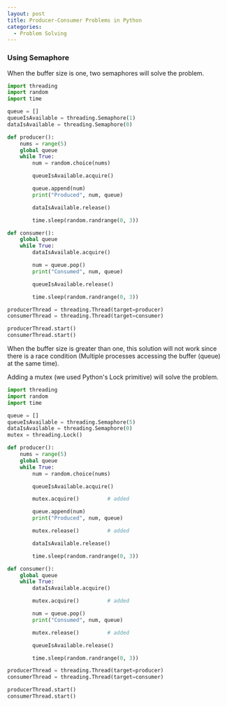```yaml
---
layout: post
title: Producer-Consumer Problems in Python
categories:
  - Problem Solving
---
```

### Using Semaphore
When the buffer size is one, two semaphores will solve the problem.
```python
import threading
import random
import time

queue = []
queueIsAvailable = threading.Semaphore(1)
dataIsAvailable = threading.Semaphore(0)

def producer():
    nums = range(5)
    global queue
    while True:
        num = random.choice(nums)

        queueIsAvailable.acquire()

        queue.append(num)
        print("Produced", num, queue)

        dataIsAvailable.release()

        time.sleep(random.randrange(0, 3))

def consumer():
    global queue
    while True:
        dataIsAvailable.acquire()

        num = queue.pop()
        print("Consumed", num, queue)

        queueIsAvailable.release()

        time.sleep(random.randrange(0, 3))

producerThread = threading.Thread(target=producer)
consumerThread = threading.Thread(target=consumer)

producerThread.start()
consumerThread.start()
```
When the buffer size is greater than one, this solution will not work since there is a race condition (Multiple processes accessing the buffer (queue) at the same time).

Adding a mutex (we used Python's Lock primitive) will solve the problem.
```python
import threading
import random
import time

queue = []
queueIsAvailable = threading.Semaphore(5)
dataIsAvailable = threading.Semaphore(0)
mutex = threading.Lock()

def producer():
    nums = range(5)
    global queue
    while True:
        num = random.choice(nums)

        queueIsAvailable.acquire()

        mutex.acquire()         # added

        queue.append(num)
        print("Produced", num, queue)

        mutex.release()         # added

        dataIsAvailable.release()

        time.sleep(random.randrange(0, 3))

def consumer():
    global queue
    while True:
        dataIsAvailable.acquire()

        mutex.acquire()         # added

        num = queue.pop()
        print("Consumed", num, queue)

        mutex.release()         # added

        queueIsAvailable.release()

        time.sleep(random.randrange(0, 3))

producerThread = threading.Thread(target=producer)
consumerThread = threading.Thread(target=consumer)

producerThread.start()
consumerThread.start()
```
